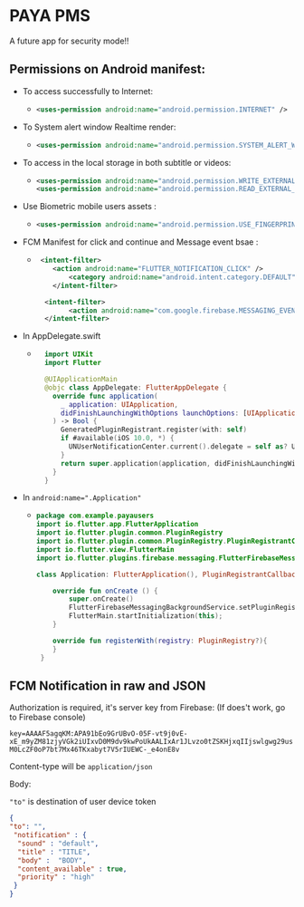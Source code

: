 # PAYA PMS


 

A future app for security mode!!

## Permissions on Android manifest:

- To access successfully to Internet:

  - ``````xml
    <uses-permission android:name="android.permission.INTERNET" />
    ``````

- To System alert window Realtime render:

  - `````xml
    <uses-permission android:name="android.permission.SYSTEM_ALERT_WINDOW"/>
    `````

- To access in the local storage in both subtitle or videos:

  - ```xml
    <uses-permission android:name="android.permission.WRITE_EXTERNAL_STORAGE"/>
    <uses-permission android:name="android.permission.READ_EXTERNAL_STORAGE"/>
    ```

- Use Biometric mobile users assets :

  - ```xml
    <uses-permission android:name="android.permission.USE_FINGERPRINT"/>
    ```
- FCM Manifest for click and continue and Message event bsae :
  - ```xml
     <intent-filter>
        <action android:name="FLUTTER_NOTIFICATION_CLICK" />
            <category android:name="android.intent.category.DEFAULT" />
        </intent-filter>

      <intent-filter>
            <action android:name="com.google.firebase.MESSAGING_EVENT"/>
      </intent-filter>
      ```
      
- In AppDelegate.swift
  - ```swift
      import UIKit
      import Flutter

      @UIApplicationMain
      @objc class AppDelegate: FlutterAppDelegate {
        override func application(
          _ application: UIApplication,
          didFinishLaunchingWithOptions launchOptions: [UIApplication.LaunchOptionsKey: Any]?
        ) -> Bool {
          GeneratedPluginRegistrant.register(with: self)
          if #available(iOS 10.0, *) {
            UNUserNotificationCenter.current().delegate = self as? UNUserNotificationCenterDelegate
          }
          return super.application(application, didFinishLaunchingWithOptions: launchOptions)
        }
      }
     ```
     
- In `android:name=".Application"`
  - ```kt
    package com.example.payausers
    import io.flutter.app.FlutterApplication
    import io.flutter.plugin.common.PluginRegistry
    import io.flutter.plugin.common.PluginRegistry.PluginRegistrantCallback
    import io.flutter.view.FlutterMain
    import io.flutter.plugins.firebase.messaging.FlutterFirebaseMessagingBackgroundService;

    class Application: FlutterApplication(), PluginRegistrantCallback {

        override fun onCreate () {
            super.onCreate()
            FlutterFirebaseMessagingBackgroundService.setPluginRegistrant(this);
            FlutterMain.startInitialization(this);
        }

        override fun registerWith(registry: PluginRegistry?){
        }
     }
     ```
    
## FCM Notification in raw and JSON

Authorization is required, it's server key from Firebase:
(If does't work, go to Firebase console)

`key=AAAAF5agqKM:APA91bEo9GrUBvO-05F-vt9j0vE-xE_m9yZM81zjyVGk2iUIxvD0M9dv9kwPoUkAALIxAr1JLvzo0tZSKHjxqIIjswlgwg29usM0LcZF0oP7bt7Mx46TKxabyt7V5rIUEWC-_e4onE8v`

Content-type will be `application/json`

Body: 

`"to"` is destination of user device token  

```json
{
"to": "",
 "notification" : {
  "sound" : "default",
  "title" : "TITLE",
  "body" :  "BODY",
  "content_available" : true,
  "priority" : "high"
 }
}
```

